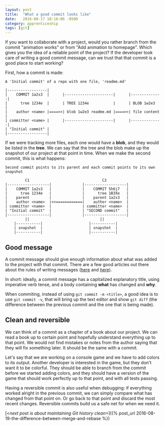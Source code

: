 ```yaml
---
layout: post
title:  "What a good commit looks like"
date:   2016-08-17 18:16:06 -0500
category: apprenticeship
tags: [git]
---
```


If you want to collaborate with a project, would you rather branch from the commit "animation works" or from "Add animation to homepage". Which gives you the idea of a reliable point of the project? If the developer took care of writing a good commit message, can we trust that that commit is a good place to start working? <!--more-->

First, how a commit is made:

```
A 'Initial commit' of a repo with one file, 'readme.md'

|------------------|          
|    COMMIT 1a2s3  |      |----------------------|      |--------------|
|      tree 1234e  |      | TREE 1234e           |      | BLOB 1w2e3   |
|    author <name> |====>>| blob 1w2e3 readme.md |====>>| file content |
| committer <name> |      |----------------------|      |--------------|
| "Initial commit" |
|------------------|
```

If we were tracking more files, each one would have a **blob**, and they would be listed in the **tree**. We can say that the tree and the blob make up the snapshot of our project at that point in time. When we make the second commit, this is what happens:

```
Second commit points to its parent and each commit points to its own snapshot

         C1                                 C2
|-------------------|              |-------------------|          
|    COMMIT 1a2s3   |              |    COMMIT 5h6j7   |
|      tree 1234e   |              |      tree 1B3Xe   |
|    parent         |              |    parent 1a2s3   |
|    author <name>  |<<============|    author <name>  |
| committer <name>  |              | committer <name>  |
| "Initial commit"  |              | "SECOND commit"   |
|-------------------|              |-------------------|
         ||                                ||
    |-----------|                     |-----------|                   
    | snapshot  |                     | snapshot  |
    |-----------|                     |-----------|
```

## Good message

A commit message should give enough information about what was added to the project with that commit. There are a few good articles out there about the rules of writing messages ([here](http://chris.beams.io/posts/git-commit/) and [here](http://tbaggery.com/2008/04/19/a-note-about-git-commit-messages.html)).

In short: ideally, a commit message has a capitalized explanatory title, using imperative verb tense, and a body containing **what** has changed and **why**.

When commiting, instead of using `git commit -m <title>`, a good idea is to use `git commit -v`, that will bring up the text editor and show `git diff` (the difference between the previous commit and the one that is being made).

## Clean and reversible

We can think of a commit as a chapter of a book about our project. We can read a book up to certain point and hopefully understand everything up to that point. We would not find mistakes or notes from the author saying that they will fix something later. It should be the same with a commit.

Let's say that we are working on a console game and we have to add colors to its output. Another developer is interested in the game, but they don't want it to be colorful. They should be able to branch from the commit before we started adding colors, and they should have a version of the game that should work perfectly up to that point, and with all tests passing.

Having a reversible commit is also useful when debugging: if everything worked alright in the previous commit, we can simply compare what has changed from that point on. Or go back to that point and discard the most recent changes. Reversible commits build us a safe net for when we need it.

[<*next post is about maintaining Git history clean*>]({% post_url 2016-08-19-the-difference-between-merge-and-rebase %})
